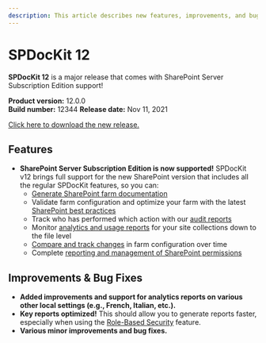 ```yaml
---
description: This article describes new features, improvements, and bug fixes delivered in SPDocKit 12.
---
```


# SPDocKit 12

**SPDocKit 12** is a major release that comes with SharePoint Server Subscription Edition support!

**Product version:** 12.0.0  
**Build number:** 12344
**Release date:** Nov 11, 2021

[Click here to download the new release.](https://www.syskit.com/products/spdockit/download/)

## Features

* **SharePoint Server Subscription Edition is now supported!** SPDocKit v12 brings full support for the new SharePoint version that includes all the regular SPDocKit features, so you can:
    * [Generate SharePoint farm documentation](../explore-reports-and-create-documentation/farm-explorer/farm-documentation.md)
    * Validate farm configuration and optimize your farm with the latest [SharePoint best practices](../explore-reports-and-create-documentation/best-practices/best-practices-reports.md)
    * Track who has performed which action with our [audit reports](../explore-reports-and-create-documentation/audit-reports/audit-dashboard.md)
    * Monitor [analytics and usage reports](../explore-reports-and-create-documentation/analytics-and-usage-reports/analytics-dashboard.md) for your site collections down to the file level
    * [Compare and track changes](../compare-sharepoint-configurations/compare-sharepoint-farms.md) in farm configuration over time
    * Complete [reporting and management of SharePoint permissions](../manage-sharepoint-permissions/permissions-explorer-screen.md)

## Improvements & Bug Fixes

* **Added improvements and support for analytics reports on various other local settings (e.g., French, Italian, etc.).**
* **Key reports optimized!** This should allow you to generate reports faster, especially when using the [Role-Based Security](../configure-and-extend-spdockit/role-based-security.md) feature.
* **Various minor improvements and bug fixes.**
